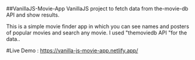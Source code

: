 ##VanillaJS-Movie-App
VanillaJS project to fetch data from the-movie-db API and show results.

This is a simple movie finder app in which you can see names and posters of popular movies and search any movie. 
I used "themoviedb API "for the data..  

#Live Demo : https://vanilla-js-movie-app.netlify.app/
